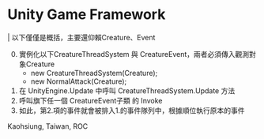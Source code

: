 Unity Game Framework
=====


| 以下僅僅是概括，主要還仰賴Creature、Event

0. 實例化以下CreatureThreadSystem 與 CreatureEvent，兩者必須傳入觀測對象Creature
    - new CreatureThreadSystem(Creature);
    - new NormalAttack(Creature);
1. 在 UnityEngine.Update 中呼叫 CreatureThreadSystem.Update 方法
2. 呼叫旗下任一個 CreatureEvent子類 的 Invoke
3. 如此，第2.項的事件就會被排入1.的事件隊列中，根據順位執行原本的事件

Kaohsiung, Taiwan, ROC
